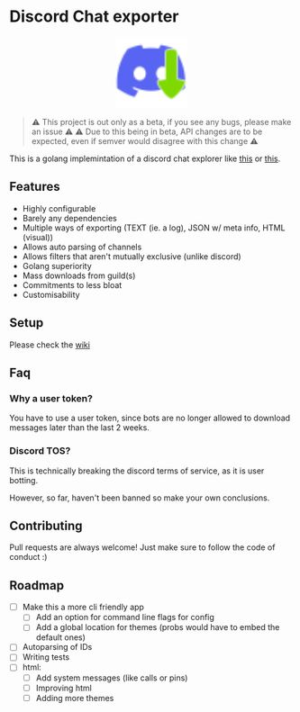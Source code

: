 # Discord Chat exporter

<p align="center">
    <img src="logo-m.svg" width="25%">
</p>

> :warning: This project is out only as a beta, if you see any bugs, please make an issue :warning:
> :warning: Due to this being in beta, API changes are to be expected, even if semver would disagree with this change :warning:

This is a golang implemintation of a discord chat explorer like [this](https://github.com/Tyrrrz/DiscordChatExporter) or [this](https://github.com/mahtoid/DiscordChatExporterPy).

## Features

- Highly configurable 
- Barely any dependencies
- Multiple ways of exporting (TEXT (ie. a log), JSON w/ meta info, HTML (visual))
- Allows auto parsing of channels
- Allows filters that aren't mutually exclusive (unlike discord)
- Golang superiority
- Mass downloads from guild(s)
- Commitments to less bloat
- Customisability 

## Setup

Please check the [wiki](https://github.com/ShadiestGoat/DiscordChatExporter/wiki/Setup)

## Faq

### Why a user token?

You have to use a user token, since bots are no longer allowed to download messages later than the last 2 weeks. 

### Discord TOS?

This is technically breaking the discord terms of service, as it is user botting. 

However, so far, haven't been banned so make your own conclusions.

## Contributing

Pull requests are always welcome! Just make sure to follow the code of conduct :)

## Roadmap


- [ ] Make this a more cli friendly app
    - [ ] Add an option for command line flags for config
    - [ ] Add a global location for themes (probs would have to embed the default ones)
- [ ] Autoparsing of IDs
- [ ] Writing tests
- [ ] html:
    - [ ] Add system messages (like calls or pins)
    - [ ] Improving html
    - [ ] Adding more themes
